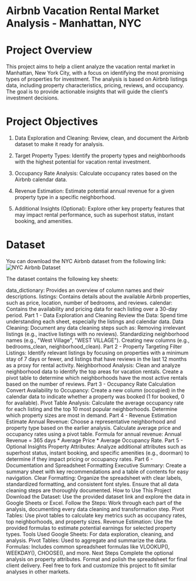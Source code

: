 # Airbnb Vacation Rental Market Analysis - Manhattan, NYC

# Project Overview
This project aims to help a client analyze the vacation rental market in Manhattan, New York City, with a focus on identifying the most promising types of properties for investment. The analysis is based on Airbnb listings data, including property characteristics, pricing, reviews, and occupancy. The goal is to provide actionable insights that will guide the client’s investment decisions.

# Project Objectives

1. Data Exploration and Cleaning: Review, clean, and document the Airbnb dataset to make it ready for analysis.

2. Target Property Types: Identify the property types and neighborhoods with the highest potential for vacation rental investment.

3. Occupancy Rate Analysis: Calculate occupancy rates based on the Airbnb calendar data.

4. Revenue Estimation: Estimate potential annual revenue for a given property type in a specific neighborhood.

5. Additional Insights (Optional): Explore other key property features that may impact rental performance, such as superhost status, instant booking, and amenities.

# Dataset

You can download the NYC Airbnb dataset from the following link: ![NYC Airbnb Dataset]([https://docs.google.com/spreadsheets/d/1FEio_C-DoA8l4XYnPE80C_Z5Dv5zAQxgkGFePEBBAH4/edit?gid=146489528#gid=146489528](https://docs.google.com/spreadsheets/d/1FEio_C-DoA8l4XYnPE80C_Z5Dv5zAQxgkGFePEBBAH4/edit?usp=sharing))

The dataset contains the following key sheets:

data_dictionary: Provides an overview of column names and their descriptions.
listings: Contains details about the available Airbnb properties, such as price, location, number of bedrooms, and reviews.
calendar: Contains the availability and pricing data for each listing over a 30-day period.
Part 1 - Data Exploration and Cleaning
Review the Data: Spend time understanding each sheet, especially the listings and calendar data.
Data Cleaning: Document any data cleaning steps such as:
Removing irrelevant listings (e.g., inactive listings with no reviews).
Standardizing neighborhood names (e.g., "West Village", "WEST VILLAGE").
Creating new columns (e.g., bedrooms_clean, neighborhood_clean).
Part 2 - Property Targeting
Filter Listings: Identify relevant listings by focusing on properties with a minimum stay of 7 days or fewer, and listings that have reviews in the last 12 months as a proxy for rental activity.
Neighborhood Analysis: Clean and analyze neighborhood data to identify the top areas for vacation rentals.
Create a pivot table to determine which neighborhoods have the most active rentals based on the number of reviews.
Part 3 - Occupancy Rate Calculation
Convert Availability to Occupancy: Create a new column (occupied) in the calendar data to indicate whether a property was booked (1 for booked, 0 for available).
Pivot Table Analysis: Calculate the average occupancy rate for each listing and the top 10 most popular neighborhoods. Determine which property sizes are most in demand.
Part 4 - Revenue Estimation
Estimate Annual Revenue: Choose a representative neighborhood and property type based on the earlier analysis.
Calculate average price and occupancy rates using a pivot table.
Formula for annual revenue:
Annual Revenue = 365 days * Average Price * Average Occupancy Rate.
Part 5 - Optional Insights
Property Attributes: Analyze additional attributes such as superhost status, instant booking, and specific amenities (e.g., doorman) to determine if they impact pricing or occupancy rates.
Part 6 - Documentation and Spreadsheet Formatting
Executive Summary: Create a summary sheet with key recommendations and a table of contents for easy navigation.
Clear Formatting: Organize the spreadsheet with clear labels, standardized formatting, and consistent font styles. Ensure that all data cleaning steps are thoroughly documented.
How to Use This Project
Download the Dataset: Use the provided dataset link and explore the data in Google Sheets or Excel.
Follow the Steps: Work through each part of the analysis, documenting every data cleaning and transformation step.
Pivot Tables: Use pivot tables to calculate key metrics such as occupancy rates, top neighborhoods, and property sizes.
Revenue Estimation: Use the provided formulas to estimate potential earnings for selected property types.
Tools Used
Google Sheets: For data exploration, cleaning, and analysis.
Pivot Tables: Used to aggregate and summarize the data.
Formulas: Includes common spreadsheet formulas like VLOOKUP(), WEEKDAY(), CHOOSE(), and more.
Next Steps
Complete the optional analysis on property attributes.
Format and polish the spreadsheet for final client delivery.
Feel free to fork and customize this project to fit similar analyses in other markets.
